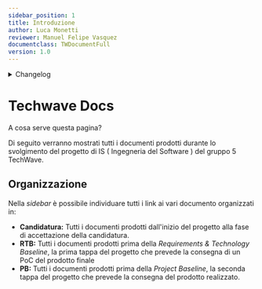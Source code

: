 ```yaml
---
sidebar_position: 1
title: Introduzione
author: Luca Monetti
reviewer: Manuel Felipe Vasquez
documentclass: TWDocumentFull
version: 1.0
---
```


<details>
  <summary>Changelog</summary>

| Data       | Versione | Descrizione                              | Autore | Data Approvazione | Approvatore |
| ---------- | -------- | ---------------------------------------- | ------ | ----------------- | ----------- |
| 22/10/2024 | 1.0      | Prima stesura del documento              | L. M.  | 23/10/2024        | M. F. V.    |

</details>

# Techwave Docs

A cosa serve questa pagina?

Di seguito verranno mostrati tutti i documenti prodotti durante lo svolgimento del progetto di IS ( Ingegneria del Software ) del gruppo 5 TechWave.

## Organizzazione

Nella _sidebar_ è possibile individuare tutti i link ai vari documento organizzati in:

- **Candidatura:** Tutti i documenti prodotti dall'inizio del progetto alla fase di accettazione della candidatura.
- **RTB:** Tutti i documenti prodotti prima della _Requirements & Technology Baseline_, la prima tappa del progetto che prevede la consegna di un PoC del prodotto finale
- **PB:** Tutti i documenti prodotti prima della _Project Baseline_, la seconda tappa del progetto che prevede la consegna del prodotto realizzato.
